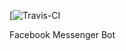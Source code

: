 [![Travis-CI](https://travis-ci.org/mauriciolauffer/mlauffer-facebook-bot.svg?branch=master)

Facebook Messenger Bot
